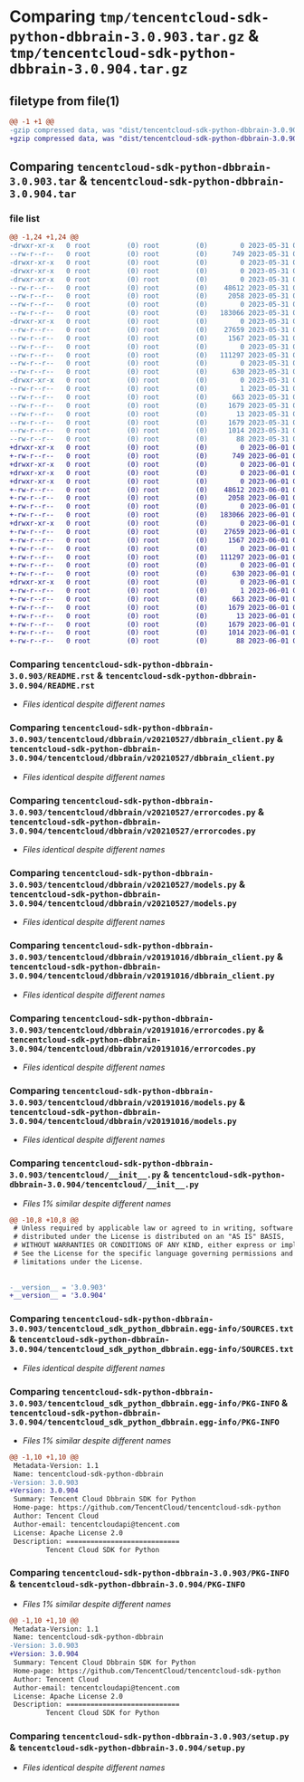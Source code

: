 # Comparing `tmp/tencentcloud-sdk-python-dbbrain-3.0.903.tar.gz` & `tmp/tencentcloud-sdk-python-dbbrain-3.0.904.tar.gz`

## filetype from file(1)

```diff
@@ -1 +1 @@
-gzip compressed data, was "dist/tencentcloud-sdk-python-dbbrain-3.0.903.tar", last modified: Wed May 31 02:09:28 2023, max compression
+gzip compressed data, was "dist/tencentcloud-sdk-python-dbbrain-3.0.904.tar", last modified: Thu Jun  1 02:32:35 2023, max compression
```

## Comparing `tencentcloud-sdk-python-dbbrain-3.0.903.tar` & `tencentcloud-sdk-python-dbbrain-3.0.904.tar`

### file list

```diff
@@ -1,24 +1,24 @@
-drwxr-xr-x   0 root         (0) root         (0)        0 2023-05-31 02:09:28.000000 tencentcloud-sdk-python-dbbrain-3.0.903/
--rw-r--r--   0 root         (0) root         (0)      749 2023-05-31 02:09:28.000000 tencentcloud-sdk-python-dbbrain-3.0.903/README.rst
-drwxr-xr-x   0 root         (0) root         (0)        0 2023-05-31 02:09:28.000000 tencentcloud-sdk-python-dbbrain-3.0.903/tencentcloud/
-drwxr-xr-x   0 root         (0) root         (0)        0 2023-05-31 02:09:28.000000 tencentcloud-sdk-python-dbbrain-3.0.903/tencentcloud/dbbrain/
-drwxr-xr-x   0 root         (0) root         (0)        0 2023-05-31 02:09:28.000000 tencentcloud-sdk-python-dbbrain-3.0.903/tencentcloud/dbbrain/v20210527/
--rw-r--r--   0 root         (0) root         (0)    48612 2023-05-31 02:09:28.000000 tencentcloud-sdk-python-dbbrain-3.0.903/tencentcloud/dbbrain/v20210527/dbbrain_client.py
--rw-r--r--   0 root         (0) root         (0)     2058 2023-05-31 02:09:28.000000 tencentcloud-sdk-python-dbbrain-3.0.903/tencentcloud/dbbrain/v20210527/errorcodes.py
--rw-r--r--   0 root         (0) root         (0)        0 2023-05-31 02:09:28.000000 tencentcloud-sdk-python-dbbrain-3.0.903/tencentcloud/dbbrain/v20210527/__init__.py
--rw-r--r--   0 root         (0) root         (0)   183066 2023-05-31 02:09:28.000000 tencentcloud-sdk-python-dbbrain-3.0.903/tencentcloud/dbbrain/v20210527/models.py
-drwxr-xr-x   0 root         (0) root         (0)        0 2023-05-31 02:09:28.000000 tencentcloud-sdk-python-dbbrain-3.0.903/tencentcloud/dbbrain/v20191016/
--rw-r--r--   0 root         (0) root         (0)    27659 2023-05-31 02:09:28.000000 tencentcloud-sdk-python-dbbrain-3.0.903/tencentcloud/dbbrain/v20191016/dbbrain_client.py
--rw-r--r--   0 root         (0) root         (0)     1567 2023-05-31 02:09:28.000000 tencentcloud-sdk-python-dbbrain-3.0.903/tencentcloud/dbbrain/v20191016/errorcodes.py
--rw-r--r--   0 root         (0) root         (0)        0 2023-05-31 02:09:28.000000 tencentcloud-sdk-python-dbbrain-3.0.903/tencentcloud/dbbrain/v20191016/__init__.py
--rw-r--r--   0 root         (0) root         (0)   111297 2023-05-31 02:09:28.000000 tencentcloud-sdk-python-dbbrain-3.0.903/tencentcloud/dbbrain/v20191016/models.py
--rw-r--r--   0 root         (0) root         (0)        0 2023-05-31 02:09:28.000000 tencentcloud-sdk-python-dbbrain-3.0.903/tencentcloud/dbbrain/__init__.py
--rw-r--r--   0 root         (0) root         (0)      630 2023-05-31 02:09:28.000000 tencentcloud-sdk-python-dbbrain-3.0.903/tencentcloud/__init__.py
-drwxr-xr-x   0 root         (0) root         (0)        0 2023-05-31 02:09:28.000000 tencentcloud-sdk-python-dbbrain-3.0.903/tencentcloud_sdk_python_dbbrain.egg-info/
--rw-r--r--   0 root         (0) root         (0)        1 2023-05-31 02:09:28.000000 tencentcloud-sdk-python-dbbrain-3.0.903/tencentcloud_sdk_python_dbbrain.egg-info/dependency_links.txt
--rw-r--r--   0 root         (0) root         (0)      663 2023-05-31 02:09:28.000000 tencentcloud-sdk-python-dbbrain-3.0.903/tencentcloud_sdk_python_dbbrain.egg-info/SOURCES.txt
--rw-r--r--   0 root         (0) root         (0)     1679 2023-05-31 02:09:28.000000 tencentcloud-sdk-python-dbbrain-3.0.903/tencentcloud_sdk_python_dbbrain.egg-info/PKG-INFO
--rw-r--r--   0 root         (0) root         (0)       13 2023-05-31 02:09:28.000000 tencentcloud-sdk-python-dbbrain-3.0.903/tencentcloud_sdk_python_dbbrain.egg-info/top_level.txt
--rw-r--r--   0 root         (0) root         (0)     1679 2023-05-31 02:09:28.000000 tencentcloud-sdk-python-dbbrain-3.0.903/PKG-INFO
--rw-r--r--   0 root         (0) root         (0)     1014 2023-05-31 02:09:28.000000 tencentcloud-sdk-python-dbbrain-3.0.903/setup.py
--rw-r--r--   0 root         (0) root         (0)       88 2023-05-31 02:09:28.000000 tencentcloud-sdk-python-dbbrain-3.0.903/setup.cfg
+drwxr-xr-x   0 root         (0) root         (0)        0 2023-06-01 02:32:35.000000 tencentcloud-sdk-python-dbbrain-3.0.904/
+-rw-r--r--   0 root         (0) root         (0)      749 2023-06-01 02:32:35.000000 tencentcloud-sdk-python-dbbrain-3.0.904/README.rst
+drwxr-xr-x   0 root         (0) root         (0)        0 2023-06-01 02:32:35.000000 tencentcloud-sdk-python-dbbrain-3.0.904/tencentcloud/
+drwxr-xr-x   0 root         (0) root         (0)        0 2023-06-01 02:32:35.000000 tencentcloud-sdk-python-dbbrain-3.0.904/tencentcloud/dbbrain/
+drwxr-xr-x   0 root         (0) root         (0)        0 2023-06-01 02:32:35.000000 tencentcloud-sdk-python-dbbrain-3.0.904/tencentcloud/dbbrain/v20210527/
+-rw-r--r--   0 root         (0) root         (0)    48612 2023-06-01 02:32:35.000000 tencentcloud-sdk-python-dbbrain-3.0.904/tencentcloud/dbbrain/v20210527/dbbrain_client.py
+-rw-r--r--   0 root         (0) root         (0)     2058 2023-06-01 02:32:35.000000 tencentcloud-sdk-python-dbbrain-3.0.904/tencentcloud/dbbrain/v20210527/errorcodes.py
+-rw-r--r--   0 root         (0) root         (0)        0 2023-06-01 02:32:35.000000 tencentcloud-sdk-python-dbbrain-3.0.904/tencentcloud/dbbrain/v20210527/__init__.py
+-rw-r--r--   0 root         (0) root         (0)   183066 2023-06-01 02:32:35.000000 tencentcloud-sdk-python-dbbrain-3.0.904/tencentcloud/dbbrain/v20210527/models.py
+drwxr-xr-x   0 root         (0) root         (0)        0 2023-06-01 02:32:35.000000 tencentcloud-sdk-python-dbbrain-3.0.904/tencentcloud/dbbrain/v20191016/
+-rw-r--r--   0 root         (0) root         (0)    27659 2023-06-01 02:32:35.000000 tencentcloud-sdk-python-dbbrain-3.0.904/tencentcloud/dbbrain/v20191016/dbbrain_client.py
+-rw-r--r--   0 root         (0) root         (0)     1567 2023-06-01 02:32:35.000000 tencentcloud-sdk-python-dbbrain-3.0.904/tencentcloud/dbbrain/v20191016/errorcodes.py
+-rw-r--r--   0 root         (0) root         (0)        0 2023-06-01 02:32:35.000000 tencentcloud-sdk-python-dbbrain-3.0.904/tencentcloud/dbbrain/v20191016/__init__.py
+-rw-r--r--   0 root         (0) root         (0)   111297 2023-06-01 02:32:35.000000 tencentcloud-sdk-python-dbbrain-3.0.904/tencentcloud/dbbrain/v20191016/models.py
+-rw-r--r--   0 root         (0) root         (0)        0 2023-06-01 02:32:35.000000 tencentcloud-sdk-python-dbbrain-3.0.904/tencentcloud/dbbrain/__init__.py
+-rw-r--r--   0 root         (0) root         (0)      630 2023-06-01 02:32:35.000000 tencentcloud-sdk-python-dbbrain-3.0.904/tencentcloud/__init__.py
+drwxr-xr-x   0 root         (0) root         (0)        0 2023-06-01 02:32:35.000000 tencentcloud-sdk-python-dbbrain-3.0.904/tencentcloud_sdk_python_dbbrain.egg-info/
+-rw-r--r--   0 root         (0) root         (0)        1 2023-06-01 02:32:35.000000 tencentcloud-sdk-python-dbbrain-3.0.904/tencentcloud_sdk_python_dbbrain.egg-info/dependency_links.txt
+-rw-r--r--   0 root         (0) root         (0)      663 2023-06-01 02:32:35.000000 tencentcloud-sdk-python-dbbrain-3.0.904/tencentcloud_sdk_python_dbbrain.egg-info/SOURCES.txt
+-rw-r--r--   0 root         (0) root         (0)     1679 2023-06-01 02:32:35.000000 tencentcloud-sdk-python-dbbrain-3.0.904/tencentcloud_sdk_python_dbbrain.egg-info/PKG-INFO
+-rw-r--r--   0 root         (0) root         (0)       13 2023-06-01 02:32:35.000000 tencentcloud-sdk-python-dbbrain-3.0.904/tencentcloud_sdk_python_dbbrain.egg-info/top_level.txt
+-rw-r--r--   0 root         (0) root         (0)     1679 2023-06-01 02:32:35.000000 tencentcloud-sdk-python-dbbrain-3.0.904/PKG-INFO
+-rw-r--r--   0 root         (0) root         (0)     1014 2023-06-01 02:32:35.000000 tencentcloud-sdk-python-dbbrain-3.0.904/setup.py
+-rw-r--r--   0 root         (0) root         (0)       88 2023-06-01 02:32:35.000000 tencentcloud-sdk-python-dbbrain-3.0.904/setup.cfg
```

### Comparing `tencentcloud-sdk-python-dbbrain-3.0.903/README.rst` & `tencentcloud-sdk-python-dbbrain-3.0.904/README.rst`

 * *Files identical despite different names*

### Comparing `tencentcloud-sdk-python-dbbrain-3.0.903/tencentcloud/dbbrain/v20210527/dbbrain_client.py` & `tencentcloud-sdk-python-dbbrain-3.0.904/tencentcloud/dbbrain/v20210527/dbbrain_client.py`

 * *Files identical despite different names*

### Comparing `tencentcloud-sdk-python-dbbrain-3.0.903/tencentcloud/dbbrain/v20210527/errorcodes.py` & `tencentcloud-sdk-python-dbbrain-3.0.904/tencentcloud/dbbrain/v20210527/errorcodes.py`

 * *Files identical despite different names*

### Comparing `tencentcloud-sdk-python-dbbrain-3.0.903/tencentcloud/dbbrain/v20210527/models.py` & `tencentcloud-sdk-python-dbbrain-3.0.904/tencentcloud/dbbrain/v20210527/models.py`

 * *Files identical despite different names*

### Comparing `tencentcloud-sdk-python-dbbrain-3.0.903/tencentcloud/dbbrain/v20191016/dbbrain_client.py` & `tencentcloud-sdk-python-dbbrain-3.0.904/tencentcloud/dbbrain/v20191016/dbbrain_client.py`

 * *Files identical despite different names*

### Comparing `tencentcloud-sdk-python-dbbrain-3.0.903/tencentcloud/dbbrain/v20191016/errorcodes.py` & `tencentcloud-sdk-python-dbbrain-3.0.904/tencentcloud/dbbrain/v20191016/errorcodes.py`

 * *Files identical despite different names*

### Comparing `tencentcloud-sdk-python-dbbrain-3.0.903/tencentcloud/dbbrain/v20191016/models.py` & `tencentcloud-sdk-python-dbbrain-3.0.904/tencentcloud/dbbrain/v20191016/models.py`

 * *Files identical despite different names*

### Comparing `tencentcloud-sdk-python-dbbrain-3.0.903/tencentcloud/__init__.py` & `tencentcloud-sdk-python-dbbrain-3.0.904/tencentcloud/__init__.py`

 * *Files 1% similar despite different names*

```diff
@@ -10,8 +10,8 @@
 # Unless required by applicable law or agreed to in writing, software
 # distributed under the License is distributed on an "AS IS" BASIS,
 # WITHOUT WARRANTIES OR CONDITIONS OF ANY KIND, either express or implied.
 # See the License for the specific language governing permissions and
 # limitations under the License.
 
 
-__version__ = '3.0.903'
+__version__ = '3.0.904'
```

### Comparing `tencentcloud-sdk-python-dbbrain-3.0.903/tencentcloud_sdk_python_dbbrain.egg-info/SOURCES.txt` & `tencentcloud-sdk-python-dbbrain-3.0.904/tencentcloud_sdk_python_dbbrain.egg-info/SOURCES.txt`

 * *Files identical despite different names*

### Comparing `tencentcloud-sdk-python-dbbrain-3.0.903/tencentcloud_sdk_python_dbbrain.egg-info/PKG-INFO` & `tencentcloud-sdk-python-dbbrain-3.0.904/tencentcloud_sdk_python_dbbrain.egg-info/PKG-INFO`

 * *Files 1% similar despite different names*

```diff
@@ -1,10 +1,10 @@
 Metadata-Version: 1.1
 Name: tencentcloud-sdk-python-dbbrain
-Version: 3.0.903
+Version: 3.0.904
 Summary: Tencent Cloud Dbbrain SDK for Python
 Home-page: https://github.com/TencentCloud/tencentcloud-sdk-python
 Author: Tencent Cloud
 Author-email: tencentcloudapi@tencent.com
 License: Apache License 2.0
 Description: ============================
         Tencent Cloud SDK for Python
```

### Comparing `tencentcloud-sdk-python-dbbrain-3.0.903/PKG-INFO` & `tencentcloud-sdk-python-dbbrain-3.0.904/PKG-INFO`

 * *Files 1% similar despite different names*

```diff
@@ -1,10 +1,10 @@
 Metadata-Version: 1.1
 Name: tencentcloud-sdk-python-dbbrain
-Version: 3.0.903
+Version: 3.0.904
 Summary: Tencent Cloud Dbbrain SDK for Python
 Home-page: https://github.com/TencentCloud/tencentcloud-sdk-python
 Author: Tencent Cloud
 Author-email: tencentcloudapi@tencent.com
 License: Apache License 2.0
 Description: ============================
         Tencent Cloud SDK for Python
```

### Comparing `tencentcloud-sdk-python-dbbrain-3.0.903/setup.py` & `tencentcloud-sdk-python-dbbrain-3.0.904/setup.py`

 * *Files identical despite different names*

